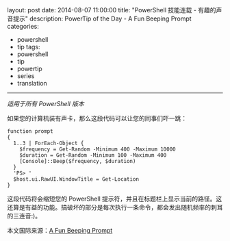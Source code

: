 ﻿layout: post
date: 2014-08-07 11:00:00
title: "PowerShell 技能连载 - 有趣的声音提示"
description: PowerTip of the Day - A Fun Beeping Prompt
categories:
- powershell
- tip
tags:
- powershell
- tip
- powertip
- series
- translation
---
_适用于所有 PowerShell 版本_

如果您的计算机装有声卡，那么这段代码可以让您的同事们吓一跳：

    function prompt
    {
      1..3 | ForEach-Object {
        $frequency = Get-Random -Minimum 400 -Maximum 10000
        $duration = Get-Random -Minimum 100 -Maximum 400
        [Console]::Beep($frequency, $duration)
      }
      'PS> '
      $host.ui.RawUI.WindowTitle = Get-Location
    }

这段代码将会缩短您的 PowerShell 提示符，并且在标题栏上显示当前的路径。这还算是有益的功能。搞破坏的部分是每次执行一条命令，都会发出随机频率的刺耳的三连音:)。

<!--more-->
本文国际来源：[A Fun Beeping Prompt](http://powershell.com/cs/blogs/tips/archive/2014/08/07/a-fun-beeping-prompt.aspx)

